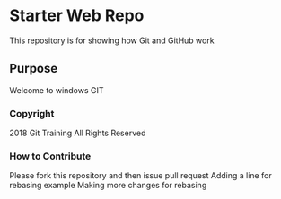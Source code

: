 # Starter Web Repo

This repository is for showing how Git and GitHub work

## Purpose

Welcome to windows GIT

### Copyright
2018 Git Training
All Rights Reserved
### How to Contribute
Please fork this repository and then issue pull request
Adding a line for rebasing example
Making more changes for rebasing

